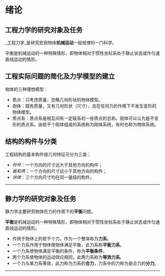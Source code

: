 # 绪论
## 工程力学的研究对象及任务
_工程力学_是研究宏观物体**机械运动**一般规律的一门科学。 

平衡是机械运动的一种特殊情形，即物体相对于惯性坐标系处于静止状态或作匀速直线运动的情形。 

## 工程实际问题的简化及力学模型的建立 
物体的三种理想模型：

* 质点：只考虑质量，忽略几何形状的物体模型。
* 刚体：既有质量，又有几何形状（尺寸），且在任何力的作用下不发生变形的物体模型。
* 质点系：质点系是相互间有一定联系的一些质点的总称。刚体可以认为是不变形的质点系。由若干个刚体组成的系统称为刚体系统，有时也称为物体系统。 

## 结构的构件与分类
工程结构的基本构件按几何特征可分为三类：
* *杆件*：一个方向的尺寸远大于其他方向的构件；
* *板和壳*：一个方向的尺寸远小于其他方向的构件；
* *块体*：三个方向尺寸均在同一量级的构件。

---

## 静力学的研究对象及任务 
静力学主要研究物体在力的作用下的**平衡**问题。 

**平衡**是机械运动的一种特殊情形，即物体相对于惯性坐标系处于静止状态或作匀速直线运动的情形。 

* 作用于物体上的若干个力，作为一个整体称为**力系**。
* 一个力系作用于物体使物体满足平衡，此力系称**平衡力系**。
* 一个力系使物体满足平衡的条件，称为**平衡条件**。
* 两个力系使物体的运动效应相同，此两力系称为**等效力系**。
* 一个力与某力系等效，此力称为力系的**合力**，力系中的力称为是合力的**分力**。

------

